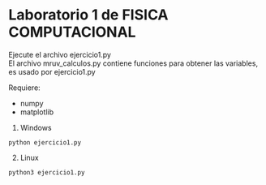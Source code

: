 # Laboratorio 1 de FISICA COMPUTACIONAL
Ejecute el archivo ejercicio1.py  
El archivo mruv_calculos.py contiene funciones para obtener las variables, es usado por ejercicio1.py  
  
Requiere:
* numpy
* matplotlib

1. Windows
~~~
python ejercicio1.py
~~~

2. Linux
~~~
python3 ejercicio1.py
~~~

